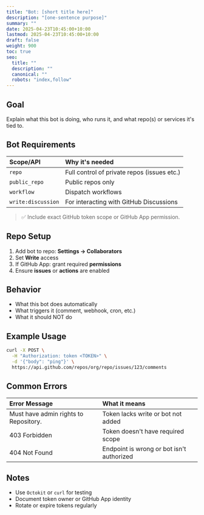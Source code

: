 ```yaml
---
title: "Bot: [short title here]"
description: "[one-sentence purpose]"
summary: ""
date: 2025-04-23T10:45:00+10:00
lastmod: 2025-04-23T10:45:00+10:00
draft: false
weight: 900
toc: true
seo:
  title: ""
  description: ""
  canonical: ""
  robots: "index,follow"
---
```


## Goal

Explain what this bot is doing, who runs it, and what repo(s) or services it's tied to.

## Bot Requirements

| Scope/API         | Why it's needed                          |
|:------------------|:------------------------------------------|
| `repo`            | Full control of private repos (issues etc.) |
| `public_repo`     | Public repos only                        |
| `workflow`        | Dispatch workflows                       |
| `write:discussion`| For interacting with GitHub Discussions   |

> ✅ Include exact GitHub token scope or GitHub App permission.

## Repo Setup

1. Add bot to repo: **Settings → Collaborators**
2. Set **Write** access
3. If GitHub App: grant required **permissions**
4. Ensure **issues** or **actions** are enabled

## Behavior

- What this bot does automatically
- What triggers it (comment, webhook, cron, etc.)
- What it should NOT do

## Example Usage

```sh
curl -X POST \
  -H "Authorization: token <TOKEN>" \
  -d '{"body": "ping"}' \
  https://api.github.com/repos/org/repo/issues/123/comments
```

## Common Errors

| Error Message                          | What it means                             |
|:--------------------------------------|:------------------------------------------|
| Must have admin rights to Repository. | Token lacks write or bot not added        |
| 403 Forbidden                         | Token doesn't have required scope         |
| 404 Not Found                         | Endpoint is wrong or bot isn't authorized |

## Notes

- Use `Octokit` or `curl` for testing
- Document token owner or GitHub App identity
- Rotate or expire tokens regularly
